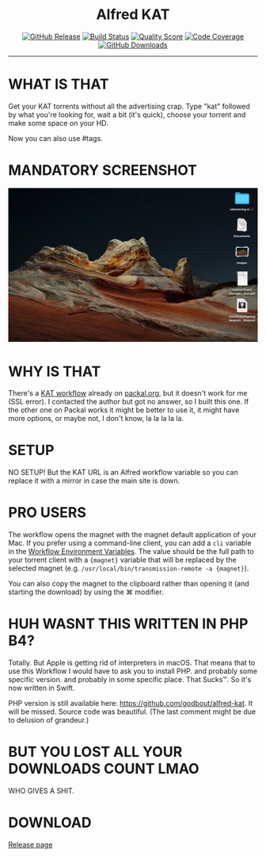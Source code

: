 <h1 align="center">Alfred KAT</h1>

<p align="center">
    <a href="https://github.com/godbout/AlfredKat/releases"><img src="https://img.shields.io/github/release/godbout/AlfredKat.svg" alt="GitHub Release"></a>
    <a href="https://github.com/godbout/AlfredKat/actions"><img src="https://img.shields.io/github/workflow/status/godbout/AlfredKat/tests%20and%20coverage" alt="Build Status"></a>
    <a href="https://app.codacy.com/gh/godbout/AlfredKat"><img src="https://img.shields.io/codacy/grade/5de193eef6ef499c86f7abebc667e4dd" alt="Quality Score"></a>
    <a href="https://codecov.io/gh/godbout/AlfredKat"><img src="https://img.shields.io/codecov/c/gh/godbout/AlfredKat" alt="Code Coverage"></a>
    <a href="https://github.com/godbout/AlfredKat/releases"><img src="https://img.shields.io/github/downloads/godbout/AlfredKat/total.svg" alt="GitHub Downloads"></a>
</p>

___

# WHAT IS THAT

Get your KAT torrents without all the advertising crap. Type "kat" followed by what you're looking for, wait a bit (it's quick), choose your torrent and make some space on your HD.

Now you can also use #tags.

# MANDATORY SCREENSHOT

![Beautiful Video](https://github.com/godbout/AlfredKat/blob/media/AlfredKat.gif "Beautiful Video")

# WHY IS THAT

There's a [KAT workflow](http://www.packal.org/workflow/kat-search) already on [packal.org](http://www.packal.org), but it doesn't work for me (SSL error). I contacted the author but got no answer, so I built this one. If the other one on Packal works it might be better to use it, it might have more options, or maybe not, I don't know, la la la la la.

# SETUP

NO SETUP! But the KAT URL is an Alfred workflow variable so you can replace it with a mirror in case the main site is down.

# PRO USERS

The workflow opens the magnet with the magnet default application of your Mac. If you prefer using a command-line client, you can add a `cli` variable in the [Workflow Environment Variables](https://www.alfredapp.com/help/workflows/advanced/variables/#environment). The value should be the full path to your torrent client with a `{magnet}` variable that will be replaced by the selected magnet (e.g. `/usr/local/bin/transmission-remote -a {magnet}`).

You can also copy the magnet to the clipboard rather than opening it (and starting the download) by using the ⌘ modifier.

# HUH WASNT THIS WRITTEN IN PHP B4?

Totally. But Apple is getting rid of interpreters in macOS. That means that to use this Workflow I would have to ask you to install PHP. and probably some specific version. and probably in some specific place. That Sucks™. So it's now written in Swift.

PHP version is still available here: https://github.com/godbout/alfred-kat. It will be missed. Source code was beautiful. (The last comment might be due to delusion of grandeur.)

# BUT YOU LOST ALL YOUR DOWNLOADS COUNT LMAO

WHO GIVES A SHIT.

# DOWNLOAD

[Release page](https://github.com/godbout/AlfredKat/releases/latest)
